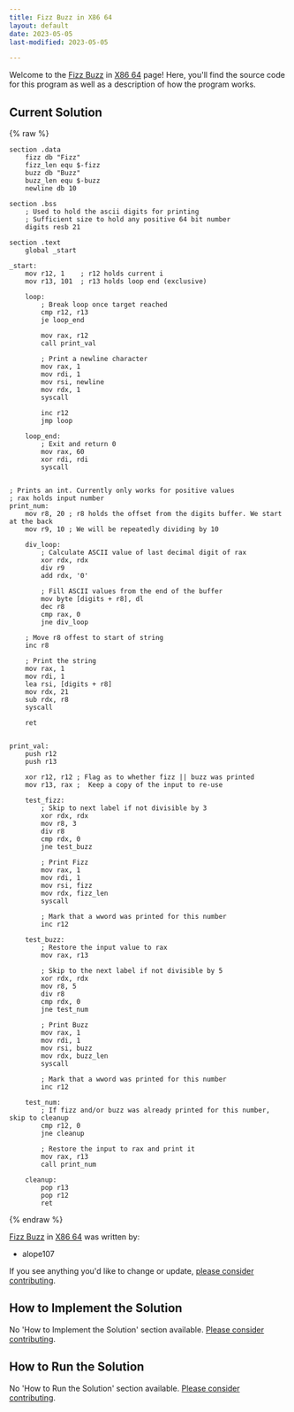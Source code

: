 ```yaml
---
title: Fizz Buzz in X86 64
layout: default
date: 2023-05-05
last-modified: 2023-05-05

---
```


Welcome to the [Fizz Buzz](https://sampleprograms.io/projects/fizz-buzz) in [X86 64](https://sampleprograms.io/languages/x86-64) page! Here, you'll find the source code for this program as well as a description of how the program works.

## Current Solution

{% raw %}

```x86 64
section .data
    fizz db "Fizz"
    fizz_len equ $-fizz
    buzz db "Buzz"
    buzz_len equ $-buzz
    newline db 10

section .bss
    ; Used to hold the ascii digits for printing
    ; Sufficient size to hold any positive 64 bit number
    digits resb 21 

section .text
    global _start

_start:
    mov r12, 1    ; r12 holds current i
    mov r13, 101  ; r13 holds loop end (exclusive)

    loop:
        ; Break loop once target reached
        cmp r12, r13
        je loop_end

        mov rax, r12
        call print_val

        ; Print a newline character
        mov rax, 1
        mov rdi, 1
        mov rsi, newline
        mov rdx, 1
        syscall

        inc r12
        jmp loop

    loop_end:
        ; Exit and return 0
        mov rax, 60
        xor rdi, rdi
        syscall


; Prints an int. Currently only works for positive values
; rax holds input number
print_num:
    mov r8, 20 ; r8 holds the offset from the digits buffer. We start at the back
    mov r9, 10 ; We will be repeatedly dividing by 10

    div_loop:
        ; Calculate ASCII value of last decimal digit of rax
        xor rdx, rdx
        div r9
        add rdx, '0'

        ; Fill ASCII values from the end of the buffer
        mov byte [digits + r8], dl
        dec r8
        cmp rax, 0
        jne div_loop

    ; Move r8 offest to start of string
    inc r8

    ; Print the string
    mov rax, 1
    mov rdi, 1
    lea rsi, [digits + r8]
    mov rdx, 21
    sub rdx, r8
    syscall

    ret

    
print_val:
    push r12
    push r13

    xor r12, r12 ; Flag as to whether fizz || buzz was printed
    mov r13, rax ;  Keep a copy of the input to re-use
    
    test_fizz:
        ; Skip to next label if not divisible by 3
        xor rdx, rdx
        mov r8, 3
        div r8
        cmp rdx, 0
        jne test_buzz

        ; Print Fizz
        mov rax, 1
        mov rdi, 1
        mov rsi, fizz
        mov rdx, fizz_len
        syscall

        ; Mark that a wword was printed for this number
        inc r12     

    test_buzz:
        ; Restore the input value to rax
        mov rax, r13

        ; Skip to the next label if not divisible by 5
        xor rdx, rdx
        mov r8, 5
        div r8
        cmp rdx, 0
        jne test_num

        ; Print Buzz
        mov rax, 1
        mov rdi, 1
        mov rsi, buzz
        mov rdx, buzz_len
        syscall

        ; Mark that a wword was printed for this number
        inc r12 

    test_num:
        ; If fizz and/or buzz was already printed for this number, skip to cleanup
        cmp r12, 0
        jne cleanup

        ; Restore the input to rax and print it
        mov rax, r13
        call print_num

    cleanup:
        pop r13
        pop r12
        ret
```

{% endraw %}

[Fizz Buzz](https://sampleprograms.io/projects/fizz-buzz) in [X86 64](https://sampleprograms.io/languages/x86-64) was written by:

- alope107

If you see anything you'd like to change or update, [please consider contributing](https://github.com/TheRenegadeCoder/sample-programs).

## How to Implement the Solution

No 'How to Implement the Solution' section available. [Please consider contributing](https://github.com/TheRenegadeCoder/sample-programs-website).

## How to Run the Solution

No 'How to Run the Solution' section available. [Please consider contributing](https://github.com/TheRenegadeCoder/sample-programs-website).